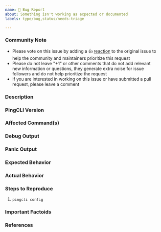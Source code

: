 ```yaml
---
name: 🐛 Bug Report
about: Something isn't working as expected or documented
labels: type/bug,status/needs-triage

---
```



<!--- Please keep this note for the community --->

### Community Note

* Please vote on this issue by adding a 👍 [reaction](https://blog.github.com/2016-03-10-add-reactions-to-pull-requests-issues-and-comments/) to the original issue to help the community and maintainers prioritize this request
* Please do not leave "+1" or other comments that do not add relevant new information or questions, they generate extra noise for issue followers and do not help prioritize the request
* If you are interested in working on this issue or have submitted a pull request, please leave a comment

### Description
<!--- Please provide a thorough description of the bug you are experiencing here. --->

### PingCLI Version
<!--- Check the version you have configured with `pingcli --version`. If you are not running the latest version of the cli, please upgrade because your issue may have already been fixed. -->

### Affected Command(s)
<!-- - Please list the impacted commands as a list, for example:
* `pingcli config`
* `pingcli request` -->

### Debug Output
<!--- Please provide your debug output with `PING_LOG_LEVEL=DEBUG` enabled on your relevant command(s) -->

### Panic Output
<!--- If PingCLI produced a panic, please provide your debug output from the GO panic -->

### Expected Behavior
<!--- What should have happened? -->

### Actual Behavior
<!--- What actually happened? -->

### Steps to Reproduce
<!---Please list the steps required to reproduce the issue, for example: -->
1. `pingcli config`

### Important Factoids
<!--- Are there anything you'd like to share about the general setup of your PingOne account?  Please do not include sensitive information or account data -->

### References
<!--- Are there any other GitHub issues (open or closed) or Pull Requests that should be linked here? For --->